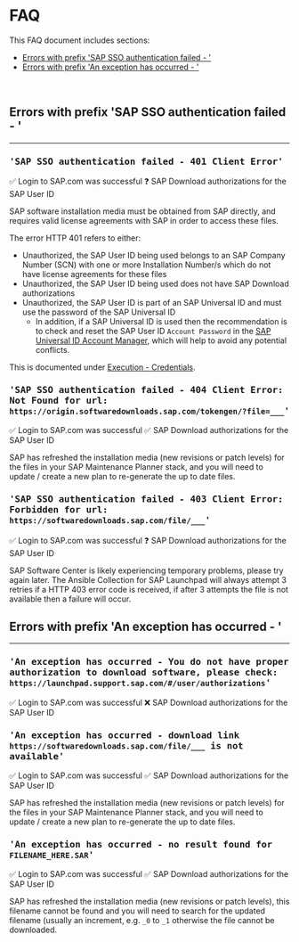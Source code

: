 # FAQ

This FAQ document includes sections:
- [Errors with prefix 'SAP SSO authentication failed - '](#errors-with-prefix-sap-sso-authentication-failed---)
- [Errors with prefix 'An exception has occurred - '](#errors-with-prefix-an-exception-has-occurred---)

<br/>

## Errors with prefix 'SAP SSO authentication failed - '
---

### <samp>'SAP SSO authentication failed - 401 Client Error'</samp>

:white_check_mark: Login to SAP.com was successful
:question: SAP Download authorizations for the SAP User ID

SAP software installation media must be obtained from SAP directly, and requires valid license agreements with SAP in order to access these files.

The error HTTP 401 refers to either:
- Unauthorized, the SAP User ID being used belongs to an SAP Company Number (SCN) with one or more Installation Number/s which do not have license agreements for these files
- Unauthorized, the SAP User ID being used does not have SAP Download authorizations
- Unauthorized, the SAP User ID is part of an SAP Universal ID and must use the password of the SAP Universal ID
  - In addition, if a SAP Universal ID is used then the recommendation is to check and reset the SAP User ID `Account Password` in the [SAP Universal ID Account Manager](https://account.sap.com/manage/accounts), which will help to avoid any potential conflicts.

This is documented under [Execution - Credentials](https://github.com/sap-linuxlab/community.sap_launchpad#requirements-dependencies-and-testing).

### <samp>'SAP SSO authentication failed - 404 Client Error: Not Found for url: `https://origin.softwaredownloads.sap.com/tokengen/?file=___`'</samp>

:white_check_mark: Login to SAP.com was successful
:white_check_mark: SAP Download authorizations for the SAP User ID

SAP has refreshed the installation media (new revisions or patch levels) for the files in your SAP Maintenance Planner stack, and you will need to update / create a new plan to re-generate the up to date files.

### <samp>'SAP SSO authentication failed - 403 Client Error: Forbidden for url: `https://softwaredownloads.sap.com/file/___`'</samp>

:white_check_mark: Login to SAP.com was successful
:question: SAP Download authorizations for the SAP User ID

SAP Software Center is likely experiencing temporary problems, please try again later. The Ansible Collection for SAP Launchpad will always attempt 3 retries if a HTTP 403 error code is received, if after 3 attempts the file is not available then a failure will occur.


## Errors with prefix 'An exception has occurred - '
---

### <samp>'An exception has occurred - You do not have proper authorization to download software, please check: `https://launchpad.support.sap.com/#/user/authorizations`'</samp>

:white_check_mark: Login to SAP.com was successful
:x: SAP Download authorizations for the SAP User ID


### <samp>'An exception has occurred - download link `https://softwaredownloads.sap.com/file/___` is not available'</samp>

:white_check_mark: Login to SAP.com was successful
:white_check_mark: SAP Download authorizations for the SAP User ID

SAP has refreshed the installation media (new revisions or patch levels) for the files in your SAP Maintenance Planner stack, and you will need to update / create a new plan to re-generate the up to date files.

### <samp>'An exception has occurred - no result found for `FILENAME_HERE.SAR`'</samp>

:white_check_mark: Login to SAP.com was successful
:white_check_mark: SAP Download authorizations for the SAP User ID

SAP has refreshed the installation media (new revisions or patch levels), this filename cannot be found and you will need to search for the updated filename (usually an increment, e.g. `_0` to `_1` otherwise the file cannot be downloaded.

